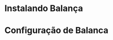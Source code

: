 <!-- TITLE: Balança - Instalação -->
<!-- SUBTITLE: Instalação - Instalação e configuração de Balanca -->

# **Instalando Balança**
# **Configuração de Balanca**